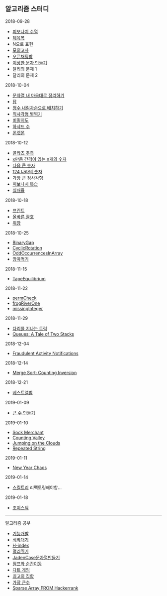 ## 알고리즘 스터디

2018-09-28

- [피보나치 수열](https://gist.github.com/cohily12/27cd16817c1299694a19a8c7e76966e9)
- [체육복](https://gist.github.com/cohily12/837c77b95fedd16a58703c8ab0faa4c6)
- N으로 표현
- [모의고사](https://gist.github.com/cohily12/bb6cb26400df069baf09f50b857e72be)
- [오픈채팅방](https://gist.github.com/cohily12/2786d727d8f5a98dc1781560edcedf1c)
- [이상한 문자 만들기](https://gist.github.com/cohily12/bed3d91da11e257a3352908cf0972126)
- 달리의 문제 1
- 달리의 문제 2

2018-10-04

- [문자열 내 마음대로 정리하기](https://gist.github.com/cohily12/9cee224aeacef4b3103f2393cc20b194)
- [탑](https://gist.github.com/cohily12/be06f4c7f906b15b10fb13d5ecb2f398)
- [정수 내림차순으로 배치하기](https://gist.github.com/cohily12/0c76c5bf06e326c3e2ff761afdc6824d)
- [직사각형 별찍기](https://gist.github.com/cohily12/067b57559c05ebaacc99bd0e086a75a7)
- [비밀지도](https://gist.github.com/cohily12/c67ce9a97ca3b6df3340aa8bcc25d787)
- [하샤드 수](https://gist.github.com/cohily12/43bba158b8f0bc2bb72402182aec105f)
- [폰켓몬](https://gist.github.com/cohily12/f3945f7200a62c9e6149043ee525e80b)

2018-10-12

- [콜라츠 추측](https://gist.github.com/cohily12/52ff64dc8a6b3eba73640e69d65edf8a)
- [x만큼 간격이 있는 n개의 숫자](https://gist.github.com/cohily12/18dd25a92ce714d3720e705be6357851)
- [다음 큰 숫자](https://gist.github.com/cohily12/730959c9f783ea3b78290b205e0e7ca8)
- [124 나라의 숫자](https://gist.github.com/cohily12/6c779cca6dd59761bb33de2fe7d0e516)
- 가장 큰 정사각형
- [피보나치 복습](https://gist.github.com/cohily12/2a9933cb12ff5d7e12fc4f4b93994d2f)
- [실패율](https://gist.github.com/cohily12/d309f12143ef50207f1bb2f50d1a2568)

2018-10-18

- [프린트](https://gist.github.com/cohily12/4545a8e660502ec22b06f6c3f3869207)
- [올바른 괄호](https://gist.github.com/cohily12/a07657b756c0522450e711046b510ad4)
- [위장](https://gist.github.com/cohily12/21fae1e829976653734982b87be33e41)

2018-10-25

- [BinaryGap](https://gist.github.com/cohily12/99a8ba45bef8f123efbedd9251a11fcb)
- [CyclicRotation](https://gist.github.com/cohily12/f7d5d14eb6fc0e7423be6dc983b090ee)
- [OddOccurrencesInArray](https://gist.github.com/cohily12/eaf5029e07a10d071161078f83cdd114)
- [땅따먹기](https://gist.github.com/cohily12/8c87b23168a18934642a36c9e872c492)

2018-11-15

- [TapeEquilibrium](https://gist.github.com/cohily12/9a446410885ca64622d8322a0fd3962b)

2018-11-22

- [permCheck](https://gist.github.com/cohily12)
- [frogRiverOne](https://gist.github.com/cohily12/7833707c0e45c2a429b28a7ef59f99cd)
- [missingInteger](https://gist.github.com/cohily12/3e4889730edcde300bc2c46319d5500e)

2018-11-29

- [다리를 지나는 트럭](https://gist.github.com/cohily12/03d683003f8f8874910984a588070121)
- [Queues: A Tale of Two Stacks](https://gist.github.com/cohily12/c45ed7657e5bb49d70f0c7cdfbac6e29)

2018-12-04

- [Fraudulent Activity Notifications](https://gist.github.com/cohily12/b8412839265d587977c16c737239e9f6)

2018-12-14

- [Merge Sort: Counting Inversion](https://gist.github.com/cohily12/f37411a1c191b1aec698de8b11685fae)

2018-12-21

- [베스트앨범](https://gist.github.com/cohily12/bd232e9443f548541f6b9b5b429b1a10)

2019-01-09

- [큰 수 만들기](https://gist.github.com/cohily12/6799cba5370b4473781a9ecf13076a4e)

2019-01-10 

- [Sock Merchant](https://gist.github.com/cohily12/cbaf9a458d710a5e46fefc17b00804ab)
- [Counting Valley](https://gist.github.com/cohily12/ba963c9d1024a1487bcb66b062437b55)
- [Jumping on the Clouds](https://gist.github.com/cohily12/c1ab57e125e7072b9ec3590de1dc82c3)
- [Repeated String](https://gist.github.com/cohily12/902bb507e79af91abf18b7a1d4df5d83)

2019-01-11 

- [New Year Chaos](https://gist.github.com/cohily12/fd4fe1c7945f05ee513fac16a139766f`)

2019-01-14 

- [스킬트리](https://gist.github.com/cohily12/e2bb45a16f0434ae0a6310d3f714501e) 리팩토링해야함...

2019-01-18

- [조이스틱](https://gist.github.com/cohily12/128511bd9a91af32e16672887b)
---

알고리즘 공부

- [기능개발](https://gist.github.com/cohily12/63a3e5fda521ce524c561f98f5a66d0b)
- [쇠막대기](https://gist.github.com/cohily12/9decafe75046334ab471005af39a8be4)
- [H-index](https://gist.github.com/cohily12/503ca570df45d75ddd41dbdaf7cbfff9)
- [멀리뛰기](https://gist.github.com/cohily12/c324ea0a39a2e9efeb14cf4a27fc79ee)
- [JadenCase문자열만들기](https://gist.github.com/cohily12/4d8378c3ef11876195fd977de0420aae)
- [점프와 순간이동](https://gist.github.com/cohily12/43eec4ad58d8c9347a05e3a43ed714a4)
- [다트 게임](https://gist.github.com/cohily12/0963efd207745c0a19bf909336f746da)
- [최고의 집합](https://gist.github.com/cohily12/d29388726dd00d0d2a82ed42e6f55c27)
- [가장 큰수](https://gist.github.com/cohily12/5d175a0a2f86af86aa8b44665f131331)
- [Sparse Array FROM Hackerrank](https://gist.github.com/cohily12/a532bf51634f3a1b35800ea4efd08b43)